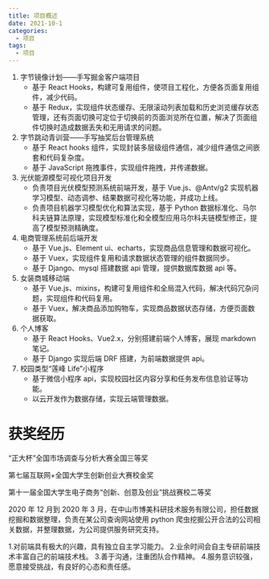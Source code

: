 ```yaml
---
title: 项目概述
date: 2021-10-1
categories:
  - 项目
tags:
  - 项目
---
```


<!-- more -->

1. 字节镜像计划——手写掘金客户端项目
   - 基于 React Hooks，构建可复用组件，使项目工程化，方便各页面复用组件，减少代码。
   - 基于 Redux，实现组件状态缓存、无限滚动列表加载和历史浏览缓存状态管理，还有页面切换可定位于切换前的页面浏览所在位置，解决了页面组件切换时造成数据丢失和无用请求的问题。
2. 字节跳动青训营——手写抽奖后台管理系统
   - 基于 React hooks 组件，实现封装多层级组件通信，减少组件通信之间嵌套和代码复杂度。
   - 基于 JavaScript 拖拽事件，实现组件拖拽，并传递数据。
3. 光伏能源模型可视化项目开发
   - 负责项目光伏模型预测系统前端开发，基于 Vue.js、@Antv/g2 实现机器学习模型、动态调参、结果数据可视化等功能，并成功上线。
   - 负责项目机器学习模型优化和算法实现，基于 Python 数据标准化、马尔科夫链算法原理，实现模型标准化和全模型应用马尔科夫链模型修正，提高了模型预测精确度。
4. 电商管理系统前后端开发
   - 基于 Vue.js、Element ui、echarts，实现商品信息管理和数据可视化。
   - 基于 Vuex，实现组件复用和请求数据状态管理的组件数据同步。
   - 基于 Django、mysql 搭建数据 api 管理，提供数据库数据 api 等。
5. 女装商城移动端
   - 基于 Vue.js、mixins，构建可复用组件和全局混入代码，解决代码冗杂问题，实现组件和代码复用。
   - 基于 Vuex，解决商品添加购物车，实现商品数据状态存储，方便页面数据获取。
6. 个人博客
   - 基于 React Hooks、Vue2.x，分别搭建前端个人博客，展现 markdown 笔记。
   - 基于 Django 实现后端 DRF 搭建，为前端数据提供 api。
7. 校园类型“莲峰 Life”小程序
   - 基于微信小程序 api，实现校园社区内容分享和任务发布信息验证等功能。
   - 以云开发作为数据存储，实现云端管理数据。

# 获奖经历

“正大杯”全国市场调查与分析大赛全国三等奖

第七届互联网+全国大学生创新创业大赛校金奖

第十一届全国大学生电子商务“创新、创意及创业”挑战赛校二等奖

2020 年 12 月到 2020 年 3 月，在中山市博美科研技术服务有限公司，担任数据挖掘和数据整理，负责在某公司查询网站使用 python 爬虫挖掘公开合法的公司相关数据，并整理数据，为公司提供服务研究支持。

1.对前端具有极大的兴趣，具有独立自主学习能力。 2.业余时间会自主专研前端技术丰富自己的前端技术栈。 3.善于沟通，注重团队合作精神。 4.服务意识较强，愿意接受挑战，有良好的心态和责任感。
